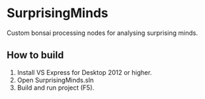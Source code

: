 # SurprisingMinds

Custom bonsai processing nodes for analysing surprising minds.

## How to build

1. Install VS Express for Desktop 2012 or higher.
2. Open SurprisingMinds.sln
3. Build and run project (F5).